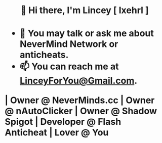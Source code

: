 <h1 align="center">👋 Hi there, I'm Lincey [ Ixehrl ]<h1>

- 💬 You may talk or ask me about NeverMind Network or anticheats.
- 📫 You can reach me at **LinceyForYou@Gmail.com**.

 |    Owner @ NeverMinds.cc
 |    Owner @ nAutoClicker
 |    Owner @ Shadow Spigot
 |    Developer @ Flash Anticheat
 |    Lover @ You
